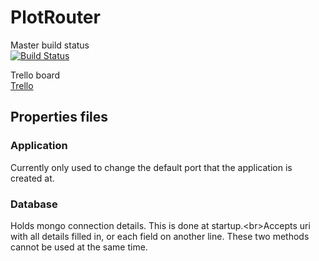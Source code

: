 # PlotRouter

Master build status
<br/>
[![Build Status](https://semaphoreci.com/api/v1/possiblellama/plotrouter/branches/master/shields_badge.svg)](https://semaphoreci.com/possiblellama/plotrouter)

Trello board
<br/>
[Trello](https://trello.com/b/mEtQHsTR/plot-router)

## Properties files
### Application
Currently only used to change the default port that the application is created at.<br/>

### Database
Holds mongo connection details. This is done at startup.<br\>Accepts uri with all details filled in, or each field on another line. These two methods cannot be used at the same time.

